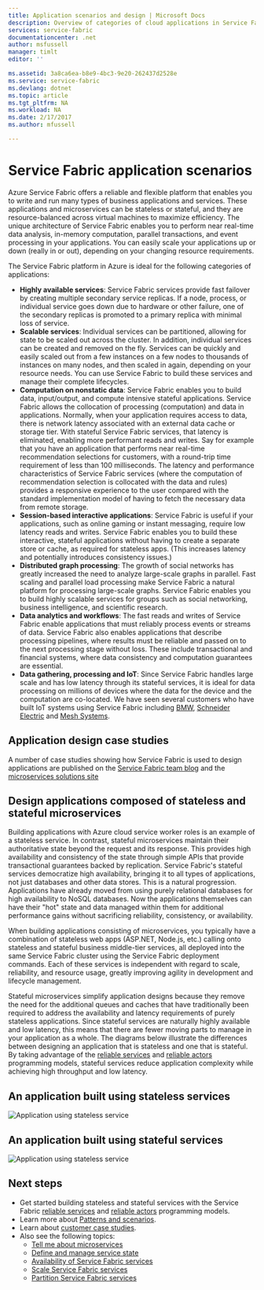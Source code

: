 ```yaml
---
title: Application scenarios and design | Microsoft Docs
description: Overview of categories of cloud applications in Service Fabric. Discusses application design that uses stateful and stateless services.
services: service-fabric
documentationcenter: .net
author: msfussell
manager: timlt
editor: ''

ms.assetid: 3a8ca6ea-b8e9-4bc3-9e20-262437d2528e
ms.service: service-fabric
ms.devlang: dotnet
ms.topic: article
ms.tgt_pltfrm: NA
ms.workload: NA
ms.date: 2/17/2017
ms.author: mfussell

---
```

# Service Fabric application scenarios
Azure Service Fabric offers a reliable and flexible platform that enables you to write and run many types of business applications and services. These applications and microservices can be stateless or stateful, and they are resource-balanced across virtual machines to maximize efficiency. The unique architecture of Service Fabric enables you to perform near real-time data analysis, in-memory computation, parallel transactions, and event processing in your applications. You can easily scale your applications up or down (really in or out), depending on your changing resource requirements.

The Service Fabric platform in Azure is ideal for the following categories of applications:

* **Highly available services**: Service Fabric services provide fast failover by creating multiple secondary service replicas. If a node, process, or individual service goes down due to hardware or other failure, one of the secondary replicas is promoted to a primary replica with minimal loss of service.
* **Scalable services**: Individual services can be partitioned, allowing for state to be scaled out across the cluster. In addition, individual services can be created and removed on the fly. Services can be quickly and easily scaled out from a few instances on a few nodes to thousands of instances on many nodes, and then scaled in again, depending on your resource needs. You can use Service Fabric to build these services and manage their complete lifecycles.
* **Computation on nonstatic data**: Service Fabric enables you to build data, input/output, and compute intensive stateful applications. Service Fabric allows the collocation of processing (computation) and data in applications. Normally, when your application requires access to data, there is network latency associated with an external data cache or storage tier. With stateful Service Fabric services, that latency is eliminated, enabling more performant reads and writes. Say for example that you have an application that performs near real-time recommendation selections for customers, with a round-trip time requirement of less than 100 milliseconds. The latency and performance characteristics of Service Fabric services (where the computation of recommendation selection is collocated with the data and rules) provides a responsive experience to the user compared with the standard implementation model of having to fetch the necessary data from remote storage.  
* **Session-based interactive applications**: Service Fabric is useful if your applications, such as online gaming or instant messaging, require low latency reads and writes. Service Fabric enables you to build these interactive, stateful applications without having to create a separate store or cache, as required for stateless apps. (This increases latency and potentially introduces consistency issues.)
* **Distributed graph processing**: The growth of social networks has greatly increased the need to analyze large-scale graphs in parallel. Fast scaling and parallel load processing make Service Fabric a natural platform for processing large-scale graphs. Service Fabric enables you to build highly scalable services for groups such as social networking, business intelligence, and scientific research.
* **Data analytics and workflows**: The fast reads and writes of Service Fabric enable applications that must reliably process events or streams of data. Service Fabric also enables applications that describe processing pipelines, where results must be reliable and passed on to the next processing stage without loss. These include transactional and financial systems, where data consistency and computation guarantees are essential.
* **Data gathering, processing and IoT**: Since Service Fabric handles large scale and has low latency through its stateful services, it is ideal for data processing on millions of devices where the data for the device and the computation are co-located.
We have seen several customers who have built IoT systems using Service Fabric including [BMW](https://blogs.msdn.microsoft.com/azureservicefabric/2016/08/24/service-fabric-customer-profile-bmw-technology-corporation/),
[Schneider Electric](https://blogs.msdn.microsoft.com/azureservicefabric/2016/08/05/service-fabric-customer-profile-schneider-electric/) and
[Mesh Systems](https://blogs.msdn.microsoft.com/azureservicefabric/2016/06/20/service-fabric-customer-profile-mesh-systems/).

## Application design case studies
A number of case studies showing how Service Fabric is used to design applications are published on the [Service Fabric team blog](https://blogs.msdn.microsoft.com/azureservicefabric/tag/customer-profile/) and 
the [microservices solutions site](https://azure.microsoft.com/solutions/microservice-applications/)

## Design applications composed of stateless and stateful microservices
Building applications with Azure cloud service worker roles is an example of a stateless service. In contrast, stateful microservices maintain their authoritative state beyond the request and its response. This provides high availability and consistency of the state through simple APIs that provide transactional guarantees backed by replication. Service Fabric's stateful services democratize high availability, bringing it to all types of applications, not just databases and other data stores. This is a natural progression. Applications have already moved from using purely relational databases for high availability to NoSQL databases. Now the applications themselves can have their "hot" state and data managed within them for additional performance gains without sacrificing reliability, consistency, or availability.

When building applications consisting of microservices, you typically have a combination of stateless web apps (ASP.NET, Node.js, etc.) calling onto stateless and stateful business middle-tier services, all deployed into the same Service Fabric cluster using the Service Fabric deployment commands. Each of these services is independent with regard to scale, reliability, and resource usage, greatly improving agility in development and lifecycle management.

Stateful microservices simplify application designs because they remove the need for the additional queues and caches that have traditionally been required to address the availability and latency requirements of purely stateless applications. Since stateful services are naturally highly available and low latency, this means that there are fewer moving parts to manage in your application as a whole. The diagrams below illustrate the differences between designing an application that is stateless and one that is stateful. By taking advantage of the [reliable services](service-fabric-reliable-services-introduction.md) and [reliable actors](service-fabric-reliable-actors-introduction.md) programming models, stateful services reduce application complexity while achieving high throughput and low latency.

## An application built using stateless services
![Application using stateless service][Image1]

## An application built using stateful services
![Application using stateless service][Image2]

<!--Every topic should have next steps and links to the next logical set of content to keep the customer engaged-->
## Next steps
* Get started building stateless and stateful services with the Service Fabric
  [reliable services](service-fabric-reliable-services-quick-start.md) and [reliable actors](service-fabric-reliable-actors-get-started.md) programming models.
* Learn more about [Patterns and scenarios](service-fabric-patterns-and-scenarios.md).
* Learn about [customer case studies](https://mva.microsoft.com/en-US/training-courses/building-microservices-applications-on-azure-service-fabric-16747?l=qDJnf86yC_5206218965
).
* Also see the following topics:
  * [Tell me about microservices](service-fabric-overview-microservices.md)
  * [Define and manage service state](service-fabric-concepts-state.md)
  * [Availability of Service Fabric services](service-fabric-availability-services.md)
  * [Scale Service Fabric services](service-fabric-concepts-scalability.md)
  * [Partition Service Fabric services](service-fabric-concepts-partitioning.md)

[Image1]: media/service-fabric-application-scenarios/AppwithStatelessServices.jpg
[Image2]: media/service-fabric-application-scenarios/AppwithStatefulServices.jpg
